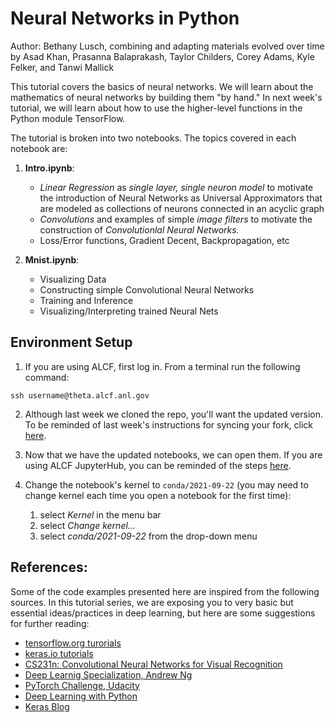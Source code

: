 # Neural Networks in Python

Author: Bethany Lusch, combining and adapting materials evolved over time by Asad Khan, Prasanna Balaprakash, Taylor Childers, Corey Adams, Kyle Felker, and Tanwi Mallick 

This tutorial covers the basics of neural networks. We will learn about the mathematics of neural networks by building them "by hand." In next week's tutorial, we will learn about how to use the higher-level functions in the Python module TensorFlow. 

The tutorial is broken into two notebooks. The topics covered in each notebook are:

1. **Intro.ipynb**: 

      - *Linear Regression* as _single layer, single neuron model_ to motivate the introduction of Neural Networks as Universal Approximators that are modeled as collections of neurons connected in an acyclic graph
      - _Convolutions_ and examples of simple _image filters_ to motivate the construction of _Convolutionlal Neural Networks._
      - Loss/Error functions, Gradient Decent, Backpropagation, etc

2. **Mnist.ipynb**: 

    - Visualizing Data
    - Constructing simple Convolutional Neural Networks
    - Training and Inference
    - Visualizing/Interpreting trained Neural Nets




## Environment Setup
1. If you are using ALCF, first log in. From a terminal run the following command:
```
ssh username@theta.alcf.anl.gov
```

2. Although last week we cloned the repo, you'll want the updated version. To be reminded of last week's instructions for syncing your fork, click [here](https://github.com/argonne-lcf/ai-science-training-series/blob/main/00_introToAlcf/03_githubHomework.md). 

3. Now that we have the updated notebooks, we can open them. If you are using ALCF JupyterHub, you can be reminded of the steps [here](https://github.com/argonne-lcf/ai-science-training-series/blob/main/00_introToAlcf/02_jupyterNotebooks.md). 

4. Change the notebook's kernel to `conda/2021-09-22` (you may need to change kernel each time you open a notebook for the first time):

    1. select *Kernel* in the menu bar
    1. select *Change kernel...*
    1. select *conda/2021-09-22* from the drop-down menu



## __References:__

Some of the code examples presented here are inspired from the following sources. In this tutorial series, we are exposing you to very basic but essential ideas/practices in deep learning, but here are some suggestions for further reading:

- [tensorflow.org turorials](https://www.tensorflow.org/tutorials)
- [keras.io tutorials](https://keras.io/examples/)
- [CS231n: Convolutional Neural Networks for Visual Recognition](http://cs231n.stanford.edu/)
- [Deep Learnig Specialization, Andrew Ng](https://www.coursera.org/specializations/deep-learning?utm_source=deeplearningai&utm_medium=institutions&utm_campaign=WebsiteCoursesDLSTopButton)
- [PyTorch Challenge, Udacity](https://www.udacity.com/facebook-pytorch-scholarship)
- [Deep Learning with Python](https://www.amazon.com/Deep-Learning-Python-Francois-Chollet/dp/1617294438)
- [Keras Blog](https://blog.keras.io/)

